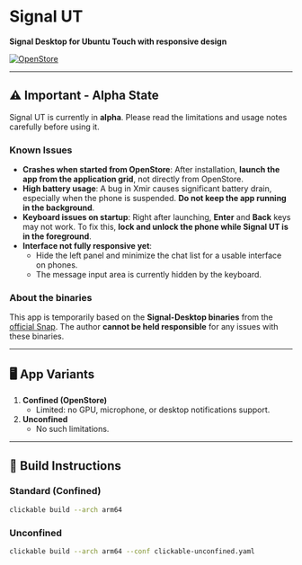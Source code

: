 # Signal UT

**Signal Desktop for Ubuntu Touch with responsive design**  

[![OpenStore](https://open-store.io/badges/en_US.svg)](https://open-store.io/app/signalut.pparent)

---

## ⚠️ Important - Alpha State

Signal UT is currently in **alpha**. Please read the limitations and usage notes carefully before using it.

### Known Issues

- **Crashes when started from OpenStore**: After installation, **launch the app from the application grid**, not directly from OpenStore.
- **High battery usage**: A bug in Xmir causes significant battery drain, especially when the phone is suspended. **Do not keep the app running in the background**.
- **Keyboard issues on startup**: Right after launching, **Enter** and **Back** keys may not work. To fix this, **lock and unlock the phone while Signal UT is in the foreground**.
- **Interface not fully responsive yet**:  
  - Hide the left panel and minimize the chat list for a usable interface on phones.  
  - The message input area is currently hidden by the keyboard.  

### About the binaries

This app is temporarily based on the **Signal-Desktop binaries** from the [official Snap](https://snapcraft.io/signal-desktop). The author **cannot be held responsible** for any issues with these binaries.

---

## 🖥️ App Variants

1. **Confined (OpenStore)**  
   - Limited: no GPU, microphone, or desktop notifications support.  
2. **Unconfined**  
   - No such limitations.

---

## 🔨 Build Instructions

### Standard (Confined)
```bash
clickable build --arch arm64
```
### Unconfined
```bash
clickable build --arch arm64 --conf clickable-unconfined.yaml
```
 
